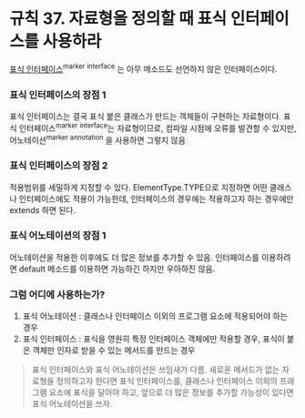 # 규칙 37. 자료형을 정의할 때 표식 인터페이스를 사용하라

[표식 인터페이스](data/rule11.md)<sup>marker interface</sup> 는 아무 메소드도 선언하지 않은 인터페이스이다.

### 표식 인터페이스의 장점 1
표식 인터페이스는 결국 표식 붙은 클래스가 만드는 객체들이 구현하는 자료형이다. 표식 인터페이스<sup>marker interface</sup>는 자료형이므로, 컴파일 시점에 오류를 발견할 수 있지만, 어노테이션<sup>marker annotation</sup> 을 사용하면 그렇지 않음

### 표식 인터페이스의 장점 2
적용범위를 세밀하게 지정할 수 있다. ElementType.TYPE으로 지정하면 어떤 클래스나 인터페이스에도 적용이 가능한데, 인터페이스의 경우에는 적용하고자 하는 경우에만 extends 하면 된다.

### 표식 어노테이션의 장점 1
어노테이션을 적용한 이후에도 더 많은 정보를 추가할 수 있음.
인터페이스를 이용하려면 default 메소드를 이용하면 가능하긴 하지만 우아하진 않음.


### 그럼 어디에 사용하는가?
1. 표식 어노테이션 : 클래스나 인터페이스 이외의 프로그램 요소에 적용되어야 하는 경우
2. 표식 인터페이스 : 표식을 영원히 특정 인터페이스 객체에만 적용할 경우, 표식이 붙은 객체만 인자로 받을 수 있는 메서드를 만드는 경우


> 표식 인터페이스와 표식 어노테이션은 쓰임새가 다름. 새로운 메서드가 없는 자료형을 정의하고자 한다면 표식 인터페이스를, 클래스나 인터페이스 이외의 프래그램 요소에 표식을 달아야 하고, 앞으로 더 많은 정보를 추가할 가능성이 있다면 표식 어노테이션을 쓰자.